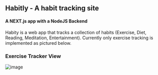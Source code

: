 ## Habitly - A habit tracking site

#### A NEXT.js app with a NodeJS Backend

Habity is a web app that tracks a collection of habits (Exercise, Diet, Reading, Meditation, Entertainment). Currently only exercise tracking is implemented as pictured below.

### Exercise Tracker View

![image](https://user-images.githubusercontent.com/30584935/139685094-76435648-2bfd-407a-b52b-2ea0a8afbd1e.png)


